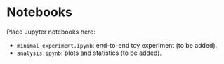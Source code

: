# Notebooks

Place Jupyter notebooks here:
- `minimal_experiment.ipynb`: end-to-end toy experiment (to be added).
- `analysis.ipynb`: plots and statistics (to be added).
